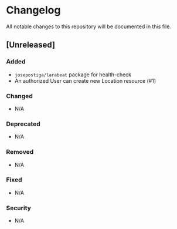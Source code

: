 # Changelog

All notable changes to this repository will be documented in this file.

## [Unreleased]

### Added

- `josepostiga/larabeat` package for health-check
- An authorized User can create new Location resource (#1)

### Changed

- N/A

### Deprecated

- N/A

### Removed

- N/A

### Fixed

- N/A

### Security

- N/A

